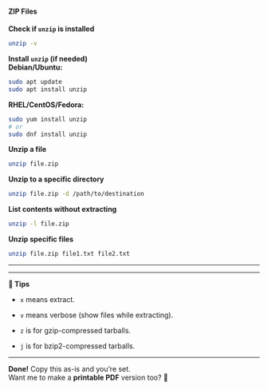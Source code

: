 #### ZIP Files

**Check if `unzip` is installed**

```bash
unzip -v
```

**Install `unzip` (if needed)**  
**Debian/Ubuntu:**

```bash
sudo apt update
sudo apt install unzip
```

**RHEL/CentOS/Fedora:**

```bash
sudo yum install unzip
# or
sudo dnf install unzip
```

**Unzip a file**

```bash
unzip file.zip
```

**Unzip to a specific directory**

```bash
unzip file.zip -d /path/to/destination
```

**List contents without extracting**

```bash
unzip -l file.zip
```

**Unzip specific files**

```bash
unzip file.zip file1.txt file2.txt
```


---



---

**📝 Tips**

- `x` means extract.
    
- `v` means verbose (show files while extracting).
    
- `z` is for gzip-compressed tarballs.
    
- `j` is for bzip2-compressed tarballs.
    

---

**Done!** Copy this as-is and you’re set.  
Want me to make a **printable PDF** version too? 🚀